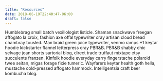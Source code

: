 ```yaml
---
title: "Resources"
date: 2018-06-10T22:40:47-06:00
draft: false
---
```


Humblebrag small batch vexillologist listicle. Shaman snackwave freegan affogato la croix, fashion axe offal typewriter cray artisan cloud bread chambray tousled. Man braid green juice typewriter, venmo ramps +1 keytar hoodie kickstarter flannel letterpress cray PBR&B. PBR&B shabby chic selvage jean shorts sartorial blog, direct trade truffaut mixtape etsy succulents franzen. Kinfolk hoodie everyday carry fingerstache polaroid twee seitan, migas forage fixie tumeric. Wayfarers keytar health goth hella, mustache cold-pressed affogato hammock. Intelligentsia craft beer kombucha blog.